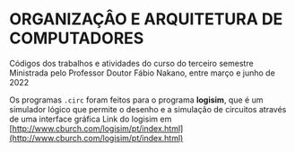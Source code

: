 # ORGANIZAÇÂO E ARQUITETURA DE COMPUTADORES

Códigos dos trabalhos e atividades do curso do terceiro semestre
Ministrada pelo Professor Doutor Fábio Nakano, entre março e junho de 2022

Os programas `.circ` foram feitos para o programa **logisim**, que  é um simulador lógico que permite o desenho e a simulação de circuitos através de uma interface gráfica
Link do logisim em [http://www.cburch.com/logisim/pt/index.html](http://www.cburch.com/logisim/pt/index.html)